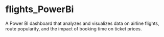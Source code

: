 # flights_PowerBi
A Power BI dashboard that analyzes and visualizes data on airline flights, route popularity, and the impact of booking time on ticket prices.

